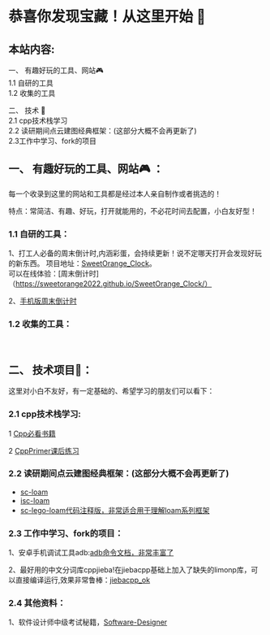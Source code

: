 # 恭喜你发现宝藏！从这里开始 🚀

## 本站内容:
  一、 有趣好玩的工具、网站🎮     
      1.1 自研的工具  
      1.2 收集的工具  

  二、 技术 📡  
      2.1 cpp技术栈学习   
      2.2 读研期间点云建图经典框架：(这部分大概不会再更新了)  
      2.3工作中学习、fork的项目  


## 一、 有趣好玩的工具、网站🎮 ：

每一个收录到这里的网站和工具都是经过本人亲自制作或者挑选的！

特点：常简洁、有趣、好玩，打开就能用的，不必花时间去配置，小白友好型！

### 1.1 自研的工具：

1、打工人必备的周末倒计时,内涵彩蛋，会持续更新！说不定哪天打开会发现好玩的新东西。
   项目地址：[SweetOrange_Clock](https://github.com/sweetorange2022/SweetOrange_Clock)。  
   可以在线体验：[周末倒计时]（https://sweetorange2022.github.io/SweetOrange_Clock/）  
   
2、[手机版周末倒计时](https://github.com/sweetorange2022/Phone_Clock)








### 1.2 收集的工具：


<br>

## 二、 技术项目📡：
  
这里对小白不友好，有一定基础的、希望学习的朋友们可以看下：  

### 2.1 cpp技术栈学习:
  1 [Cpp必看书籍]()  

  2 [CppPrimer课后练习](https://github.com/sweetorange2022/CppPrimer)
    

### 2.2 读研期间点云建图经典框架：(这部分大概不会再更新了)

   + [sc-loam](https://github.com/sweetorange2022/sc-loam)
   + [isc-loam ](https://github.com/sweetorange2022/isc-loam)
   + [sc-lego-loam代码注释版，非常适合用于理解loam系列框架](https://github.com/sweetorange2022/sc-lego-loam)
   
### 2.3 工作中学习、fork的项目：
1、安卓手机调试工具adb:[adb命令文档，非常丰富了](https://github.com/sweetorange2022/Adb_Cmd)  

2、最好用的中文分词库cppjieba!在jiebacpp基础上加入了缺失的limonp库，可以直接编译运行,效果非常鲁棒：[jiebacpp_ok](https://github.com/sweetorange2022/jiebacpp_ok)

    
### 2.4 其他资料：
1、软件设计师中级考试秘籍，[Software-Designer](https://github.com/sweetorange2022/Software-Designer)
   
     
